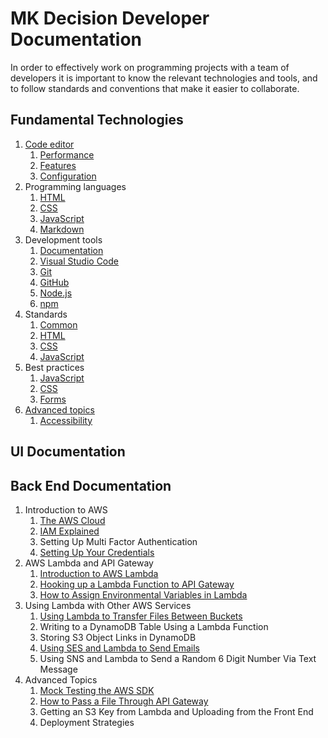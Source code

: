 # MK Decision Developer Documentation

In order to effectively work on programming projects with a team of developers it is important to know the relevant technologies and tools, and to follow standards and conventions that make it easier to collaborate.

## Fundamental Technologies
1. [Code editor](tools/code-editor.md)
	1. [Performance](tools/code-editor.md#performance)
	2. [Features](tools/code-editor.md#features)
	3. [Configuration](tools/code-editor.md#installation-and-configuration)
2. Programming languages
	1. [HTML](languages/html.md)
	2. [CSS](languages/css.md)
	3. [JavaScript](languages/javascript.md)
    4. [Markdown](languages/markdown.md)
3. Development tools
	1. [Documentation](tools/documentation.md)
	2. [Visual Studio Code](tools/visual-studio-code.md)
	3. [Git](tools/git.md)
	4. [GitHub](tools/github.md)
	5. [Node.js](tools/nodejs.md)
    6. [npm](tools/npm.md)
4. Standards
	1. [Common](standards/common.md)
	2. [HTML](standards/html.md)
	3. [CSS](standards/css.md)
	4. [JavaScript](standards/javascript.md)
1. Best practices
	1. [JavaScript](bestpractices/javascript.md)
	1. [CSS](bestpractices/css.md)
	1. [Forms](bestpractices/forms.md)
6. [Advanced topics](advanced.md)
	1. [Accessibility](advanced.md#accessibility)

## UI Documentation

## Back End Documentation
1. Introduction to AWS
	1. [The AWS Cloud](aws/introduction-to-aws/aws-cloud.md)
	2. [IAM Explained](aws/introduction-to-aws/iam.md)
	3. Setting Up Multi Factor Authentication
	4. [Setting Up Your Credentials](aws/introduction-to-aws/credentials-setup/credentials-setup.md)
2. AWS Lambda and API Gateway
	1. [Introduction to AWS Lambda](aws/lambda-and-api-gateway/introduction-to-lambda/introduction-to-lambda.md)
	2. [Hooking up a Lambda Function to API Gateway](aws/lambda-and-api-gateway/lambda-api-gateway/lambda-api-gateway.md)
	3. [How to Assign Environmental Variables in Lambda](aws/lambda-and-api-gateway/env-variables/env-variables.md)
3. Using Lambda with Other AWS Services
	1. [Using Lambda to Transfer Files Between Buckets](aws/lambda-with-other-services/lambda-transfer-buckets/lambda-transfer-buckets.md)
	2. Writing to a DynamoDB Table Using a Lambda Function
	3. Storing S3 Object Links in DynamoDB
	4. [Using SES and Lambda to Send Emails](aws/lambda-with-other-services/ses-lambda/ses-lambda.md)
	5. Using SNS and Lambda to Send a Random 6 Digit Number Via Text Message
4. Advanced Topics
	1. [Mock Testing the AWS SDK](aws/advanced-topics/aws-sdk-mock/aws-sdk-mock.md)
	2. [How to Pass a File Through API Gateway](aws/advanced-topics/pass-file-through-API-gateway/pass-file-through-API-gateway.md)
	3. Getting an S3 Key from Lambda and Uploading from the Front End
	4. Deployment Strategies
